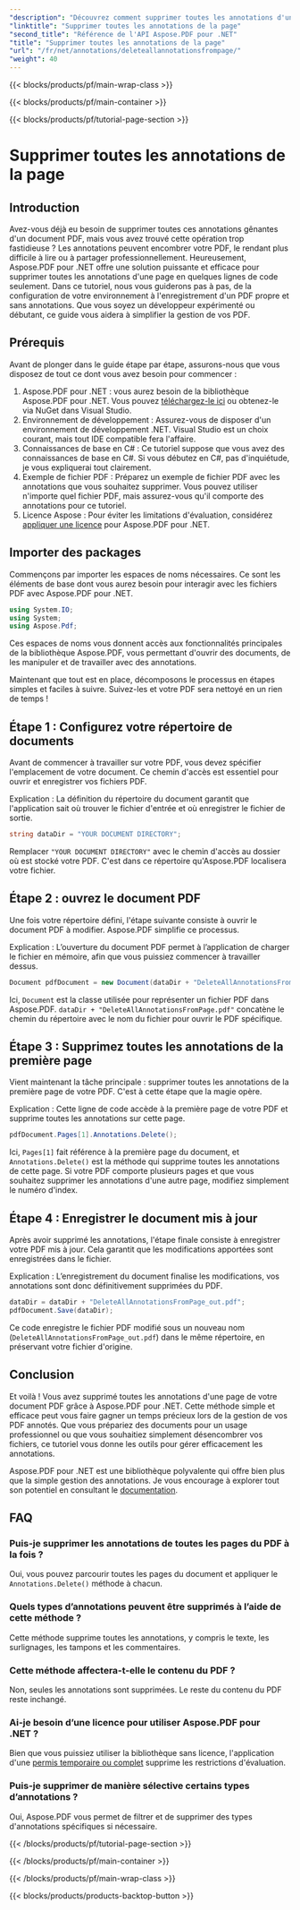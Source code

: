 ```yaml
---
"description": "Découvrez comment supprimer toutes les annotations d'une page PDF avec Aspose.PDF pour .NET. Suivez notre guide étape par étape pour nettoyer efficacement vos PDF."
"linktitle": "Supprimer toutes les annotations de la page"
"second_title": "Référence de l'API Aspose.PDF pour .NET"
"title": "Supprimer toutes les annotations de la page"
"url": "/fr/net/annotations/deleteallannotationsfrompage/"
"weight": 40
---
```


{{< blocks/products/pf/main-wrap-class >}}

{{< blocks/products/pf/main-container >}}

{{< blocks/products/pf/tutorial-page-section >}}

# Supprimer toutes les annotations de la page

## Introduction
Avez-vous déjà eu besoin de supprimer toutes ces annotations gênantes d'un document PDF, mais vous avez trouvé cette opération trop fastidieuse ? Les annotations peuvent encombrer votre PDF, le rendant plus difficile à lire ou à partager professionnellement. Heureusement, Aspose.PDF pour .NET offre une solution puissante et efficace pour supprimer toutes les annotations d'une page en quelques lignes de code seulement. Dans ce tutoriel, nous vous guiderons pas à pas, de la configuration de votre environnement à l'enregistrement d'un PDF propre et sans annotations. Que vous soyez un développeur expérimenté ou débutant, ce guide vous aidera à simplifier la gestion de vos PDF.

## Prérequis

Avant de plonger dans le guide étape par étape, assurons-nous que vous disposez de tout ce dont vous avez besoin pour commencer :

1. Aspose.PDF pour .NET : vous aurez besoin de la bibliothèque Aspose.PDF pour .NET. Vous pouvez [téléchargez-le ici](https://releases.aspose.com/pdf/net/) ou obtenez-le via NuGet dans Visual Studio.
2. Environnement de développement : Assurez-vous de disposer d'un environnement de développement .NET. Visual Studio est un choix courant, mais tout IDE compatible fera l'affaire.
3. Connaissances de base en C# : Ce tutoriel suppose que vous avez des connaissances de base en C#. Si vous débutez en C#, pas d'inquiétude, je vous expliquerai tout clairement.
4. Exemple de fichier PDF : Préparez un exemple de fichier PDF avec les annotations que vous souhaitez supprimer. Vous pouvez utiliser n'importe quel fichier PDF, mais assurez-vous qu'il comporte des annotations pour ce tutoriel.
5. Licence Aspose : Pour éviter les limitations d'évaluation, considérez [appliquer une licence](https://purchase.aspose.com/temporary-license/) pour Aspose.PDF pour .NET.

## Importer des packages

Commençons par importer les espaces de noms nécessaires. Ce sont les éléments de base dont vous aurez besoin pour interagir avec les fichiers PDF avec Aspose.PDF pour .NET.

```csharp
using System.IO;
using System;
using Aspose.Pdf;
```

Ces espaces de noms vous donnent accès aux fonctionnalités principales de la bibliothèque Aspose.PDF, vous permettant d'ouvrir des documents, de les manipuler et de travailler avec des annotations.

Maintenant que tout est en place, décomposons le processus en étapes simples et faciles à suivre. Suivez-les et votre PDF sera nettoyé en un rien de temps !

## Étape 1 : Configurez votre répertoire de documents

Avant de commencer à travailler sur votre PDF, vous devez spécifier l'emplacement de votre document. Ce chemin d'accès est essentiel pour ouvrir et enregistrer vos fichiers PDF.

Explication : La définition du répertoire du document garantit que l'application sait où trouver le fichier d'entrée et où enregistrer le fichier de sortie.

```csharp
string dataDir = "YOUR DOCUMENT DIRECTORY";
```

Remplacer `"YOUR DOCUMENT DIRECTORY"` avec le chemin d'accès au dossier où est stocké votre PDF. C'est dans ce répertoire qu'Aspose.PDF localisera votre fichier.

## Étape 2 : ouvrez le document PDF

Une fois votre répertoire défini, l'étape suivante consiste à ouvrir le document PDF à modifier. Aspose.PDF simplifie ce processus.

Explication : L’ouverture du document PDF permet à l’application de charger le fichier en mémoire, afin que vous puissiez commencer à travailler dessus.

```csharp
Document pdfDocument = new Document(dataDir + "DeleteAllAnnotationsFromPage.pdf");
```

Ici, `Document` est la classe utilisée pour représenter un fichier PDF dans Aspose.PDF. `dataDir + "DeleteAllAnnotationsFromPage.pdf"` concatène le chemin du répertoire avec le nom du fichier pour ouvrir le PDF spécifique.

## Étape 3 : Supprimez toutes les annotations de la première page

Vient maintenant la tâche principale : supprimer toutes les annotations de la première page de votre PDF. C'est à cette étape que la magie opère.

Explication : Cette ligne de code accède à la première page de votre PDF et supprime toutes les annotations sur cette page.

```csharp
pdfDocument.Pages[1].Annotations.Delete();
```

Ici, `Pages[1]` fait référence à la première page du document, et `Annotations.Delete()` est la méthode qui supprime toutes les annotations de cette page. Si votre PDF comporte plusieurs pages et que vous souhaitez supprimer les annotations d'une autre page, modifiez simplement le numéro d'index.

## Étape 4 : Enregistrer le document mis à jour

Après avoir supprimé les annotations, l'étape finale consiste à enregistrer votre PDF mis à jour. Cela garantit que les modifications apportées sont enregistrées dans le fichier.

Explication : L’enregistrement du document finalise les modifications, vos annotations sont donc définitivement supprimées du PDF.

```csharp
dataDir = dataDir + "DeleteAllAnnotationsFromPage_out.pdf";
pdfDocument.Save(dataDir);
```

Ce code enregistre le fichier PDF modifié sous un nouveau nom (`DeleteAllAnnotationsFromPage_out.pdf`) dans le même répertoire, en préservant votre fichier d'origine.

## Conclusion

Et voilà ! Vous avez supprimé toutes les annotations d'une page de votre document PDF grâce à Aspose.PDF pour .NET. Cette méthode simple et efficace peut vous faire gagner un temps précieux lors de la gestion de vos PDF annotés. Que vous prépariez des documents pour un usage professionnel ou que vous souhaitiez simplement désencombrer vos fichiers, ce tutoriel vous donne les outils pour gérer efficacement les annotations.

Aspose.PDF pour .NET est une bibliothèque polyvalente qui offre bien plus que la simple gestion des annotations. Je vous encourage à explorer tout son potentiel en consultant le [documentation](https://reference.aspose.com/pdf/net/).

## FAQ

### Puis-je supprimer les annotations de toutes les pages du PDF à la fois ?
Oui, vous pouvez parcourir toutes les pages du document et appliquer le `Annotations.Delete()` méthode à chacun.

### Quels types d’annotations peuvent être supprimés à l’aide de cette méthode ?
Cette méthode supprime toutes les annotations, y compris le texte, les surlignages, les tampons et les commentaires.

### Cette méthode affectera-t-elle le contenu du PDF ?
Non, seules les annotations sont supprimées. Le reste du contenu du PDF reste inchangé.

### Ai-je besoin d’une licence pour utiliser Aspose.PDF pour .NET ?
Bien que vous puissiez utiliser la bibliothèque sans licence, l'application d'une [permis temporaire ou complet](https://purchase.aspose.com/temporary-license/) supprime les restrictions d'évaluation.

### Puis-je supprimer de manière sélective certains types d’annotations ?
Oui, Aspose.PDF vous permet de filtrer et de supprimer des types d'annotations spécifiques si nécessaire.

{{< /blocks/products/pf/tutorial-page-section >}}

{{< /blocks/products/pf/main-container >}}

{{< /blocks/products/pf/main-wrap-class >}}

{{< blocks/products/products-backtop-button >}}